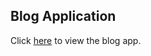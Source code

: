 ## Blog Application

Click [here](https://morning-forest-85332.herokuapp.com/) to view the blog app.

